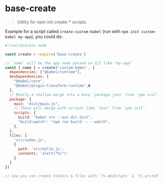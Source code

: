 # base-create

> Utility for npm init create-* scripts.

Example for a script called `create-custom-babel`
(run with `npm init custom-babel my-app`), you could do:

```js
#!/usr/bin/env node

const create = require('base-create')

// `name` will be the app name passed on CLI like "my-app"
const { name } = create('custom-babel', {
  dependencies: ["@babel/runtime"],
  devDependencies: [
    "@babel/core",
    "@babel/plugin-transform-runtime",A
  ],
  // Mostly a shallow merge into a base `package.json` from `npm init`.
  package: {
    main: "dist/main.js",
    // These will merge with scripts like `test` from `npm init`.
    scripts: {
      build: "babel src --out-dir dist",
      "build:watch": "npm run build -- --watch",
    },
  },
  files: [
    'src/index.js',
    {
      path: 'src/hello.js',
      contents: 'alert("hi")'
    }
  ]
})

// now you can create folders & files with `fs.mkdirSync` & `fs.writeFileSync`, etc.
```

